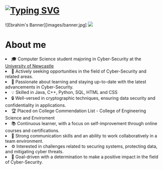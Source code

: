 # [![Typing SVG](https://readme-typing-svg.demolab.com/?font=Comfortaa&pause=1000&lines=Ebrahim+Gulamali;Cyber-Security+Specialist;Sofware+Engineer)](https://git.io/typing-svg)
![Ebrahim's Banner][images/banner.jpg]
<img src="images/portfolio-ideas.png">

# About me

<li> 🎓 Computer Science student majoring in Cyber-Security at the <a href="https://www.newcastle.edu.au/">University of Newcastle</a> </li>
<li> 🔭 Actively seeking opportunities in the field of Cyber-Security and related areas. </li>
<li> 🌱 Passionate about learning and staying up-to-date with the latest advancements in Cyber-Security. </li>
<li> 💡 Skilled in Java, C++, Python, SQL, HTML and CSS </li>
<li> 🔒 Well-versed in cryptographic techniques, ensuring data security and confidentiality in applications. </li>
<li> 🏆 Placed on College Commendation List - College of Engineering Science and Enviroment </li>
<li> 📚 Continuous learner, with a focus on self-improvement through online courses and certifications. </li>
<li> 💬 Strong communication skills and an ability to work collaboratively in a team environment. </li>
<li> ⚙️ Interested in challenges related to securing systems, protecting data, and mitigating cyber threats. </li>
<li> 🎯 Goal-driven with a determination to make a positive impact in the field of Cyber-Security. </li>
